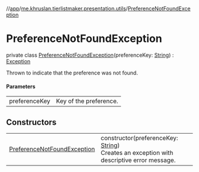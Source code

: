 //[app](../../../index.md)/[me.khruslan.tierlistmaker.presentation.utils](../index.md)/[PreferenceNotFoundException](index.md)

# PreferenceNotFoundException

private class [PreferenceNotFoundException](index.md)(preferenceKey: [String](https://kotlinlang.org/api/latest/jvm/stdlib/kotlin/-string/index.html)) : [Exception](https://developer.android.com/reference/kotlin/java/lang/Exception.html)

Thrown to indicate that the preference was not found.

#### Parameters

| | |
|---|---|
| preferenceKey | Key of the preference. |

## Constructors

| | |
|---|---|
| [PreferenceNotFoundException](-preference-not-found-exception.md) | constructor(preferenceKey: [String](https://kotlinlang.org/api/latest/jvm/stdlib/kotlin/-string/index.html))<br>Creates an exception with descriptive error message. |
